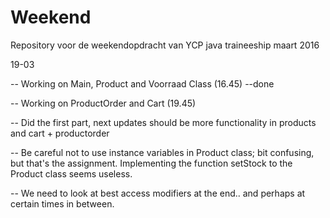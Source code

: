 # Weekend
Repository voor de weekendopdracht van YCP java traineeship maart 2016




19-03

-- Working on Main, Product and Voorraad Class (16.45)     --done

-- Working on ProductOrder and Cart (19.45)








-- Did the first part, next updates should be more functionality in products and cart + productorder





-- Be careful not to use instance variables in Product class; bit confusing, but that's the assignment. Implementing the function setStock to the Product class seems useless.


-- We need to look at best access modifiers at the end.. and perhaps at certain times in between.
